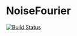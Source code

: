 # NoiseFourier

[![Build Status](https://github.com/orkolorko/NoiseFourier.jl/workflows/CI/badge.svg)](https://github.com/orkolorko/NoiseFourier.jl/actions)
